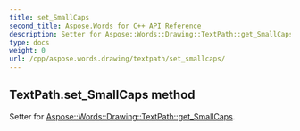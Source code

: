 ```yaml
---
title: set_SmallCaps
second_title: Aspose.Words for C++ API Reference
description: Setter for Aspose::Words::Drawing::TextPath::get_SmallCaps. 
type: docs
weight: 0
url: /cpp/aspose.words.drawing/textpath/set_smallcaps/
---
```

## TextPath.set_SmallCaps method


Setter for [Aspose::Words::Drawing::TextPath::get_SmallCaps](./get_smallcaps/).

